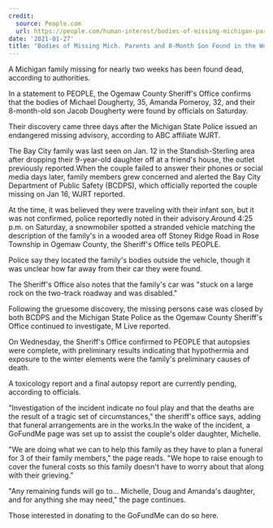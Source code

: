 ```yaml
---
credit:
  source: People.com
  url: https://people.com/human-interest/bodies-of-missing-michigan-parents-and-son-found-in-woods-near-car/?utm_source=smsshare
date: '2021-01-27'
title: "Bodies of Missing Mich. Parents and 8-Month Son Found in the Woods Near Stuck Car: 'Tragic'"
---
```

A Michigan family missing for nearly two weeks has been found dead, according to authorities.

In a statement to PEOPLE, the Ogemaw County Sheriff's Office confirms that the bodies of Michael Dougherty, 35, Amanda Pomeroy, 32, and their 8-month-old son Jacob Dougherty were found by officials on Saturday.

Their discovery came three days after the Michigan State Police issued an endangered missing advisory, according to ABC affiliate WJRT.

The Bay City family was last seen on Jan. 12 in the Standish-Sterling area after dropping their 9-year-old daughter off at a friend's house, the outlet previously reported.When the couple failed to answer their phones or social media days later, family members grew concerned and alerted the Bay City Department of Public Safety (BCDPS), which officially reported the couple missing on Jan 16, WJRT reported.

At the time, it was believed they were traveling with their infant son, but it was not confirmed, police reportedly noted in their advisory.Around 4:25 p.m. on Saturday, a snowmobiler spotted a stranded vehicle matching the description of the family's in a wooded area off Stoney Ridge Road in Rose Township in Ogemaw County, the Sheriff's Office tells PEOPLE.

Police say they located the family's bodies outside the vehicle, though it was unclear how far away from their car they were found.

The Sheriff's Office also notes that the family's car was "stuck on a large rock on the two-track roadway and was disabled."

Following the gruesome discovery, the missing persons case was closed by both BCDPS and the Michigan State Police as the Ogemaw County Sheriff's Office continued to investigate, M Live reported.

On Wednesday, the Sheriff's Office confirmed to PEOPLE that autopsies were complete, with preliminary results indicating that hypothermia and exposure to the winter elements were the family's preliminary causes of death.

A toxicology report and a final autopsy report are currently pending, according to officials. 

"Investigation of the incident indicate no foul play and that the deaths are the result of a tragic set of circumstances," the sheriff's office says, adding that funeral arrangements are in the works.In the wake of the incident, a GoFundMe page was set up to assist the couple's older daughter, Michelle.

"We are doing what we can to help this family as they have to plan a funeral for 3 of their family members," the page reads. "We hope to raise enough to cover the funeral costs so this family doesn't have to worry about that along with their grieving."

"Any remaining funds will go to... Michelle, Doug and Amanda's daughter, and for anything she may need," the page continues.

Those interested in donating to the GoFundMe can do so here.
